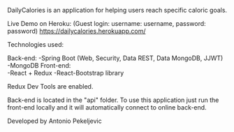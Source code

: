 DailyCalories is an application for helping users reach specific caloric goals.

Live Demo on Heroku: (Guest login: username: username, password: password)
https://dailycalories.herokuapp.com/

Technologies used:

Back-end:
	-Spring Boot (Web, Security, Data REST, Data MongoDB, JJWT)
	-MongoDB
Front-end:	
	-React + Redux
	-React-Bootstrap library
	

Redux Dev Tools are enabled.

Back-end is located in the "api" folder.
To use this application just run the front-end locally and it will automatically connect to online back-end.

Developed by Antonio Pekeljevic
